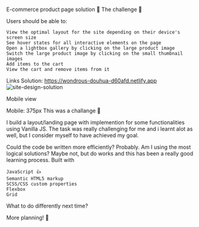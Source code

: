 E-commerce product page solution 👋
The challenge 🙂

Users should be able to:

    View the optimal layout for the site depending on their device's screen size
    See hover states for all interactive elements on the page
    Open a lightbox gallery by clicking on the large product image
    Switch the large product image by clicking on the small thumbnail images
    Add items to the cart
    View the cart and remove items from it

Links
Solution: https://wondrous-douhua-d60afd.netlify.app
![site-design-solution](https://user-images.githubusercontent.com/111102013/201691820-9350dafd-4057-4508-b1f3-4ee03383c4df.png)

Mobile view

Mobile: 375px
This was a challange 🥇

I build a layout/landing page with implemention for some functionalities using Vanilla JS.
The task was really challenging for me and i learnt alot as well, but I consider myself to have achieved my goal.

Could the code be written more efficiently? Probably. 
Am I using the most logical solutions? Maybe not, but do works and this has been a really good learning process.
Built with

    JavaScript 👍
    Semantic HTML5 markup
    SCSS/CSS custom properties
    Flexbox
    Grid

What to do differently next time?

More planning! 🤔
